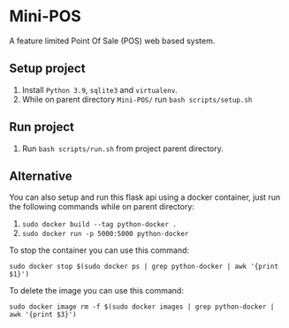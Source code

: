 # Mini-POS
A feature limited Point Of Sale (POS) web based system.

## Setup project
1. Install `Python 3.9`, `sqlite3` and `virtualenv`.
2. While on parent directory `Mini-POS/` run `bash scripts/setup.sh`

## Run project
1. Run `bash scripts/run.sh` from project parent directory.

## Alternative
You can also setup and run this flask api using a docker container, just run the following commands while on parent directory:
1. `sudo docker build --tag python-docker .`
2. `sudo docker run -p 5000:5000 python-docker`

To stop the container you can use this command:

`sudo docker stop $(sudo docker ps | grep python-docker | awk '{print $1}')`

To delete the image you can use this command:

`sudo docker image rm -f $(sudo docker images | grep python-docker | awk '{print $3}')`
